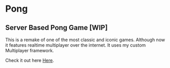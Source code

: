 # Pong
## Server Based Pong Game [WIP]
This is a remake of one of the most classic and iconic games. Although now it features realtime multiplayer over the internet. 
It uses my custom Multiplayer framework.

Check it out here [Here](http://pongre.herokuapp.com/).
